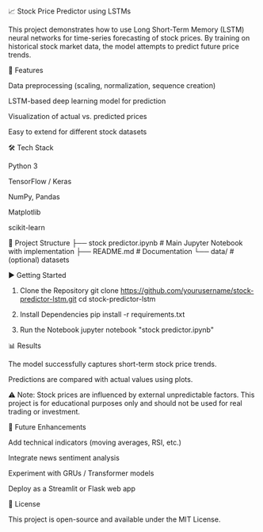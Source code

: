 📈 Stock Price Predictor using LSTMs

This project demonstrates how to use Long Short-Term Memory (LSTM) neural networks for time-series forecasting of stock prices. By training on historical stock market data, the model attempts to predict future price trends.

🚀 Features

Data preprocessing (scaling, normalization, sequence creation)

LSTM-based deep learning model for prediction

Visualization of actual vs. predicted prices

Easy to extend for different stock datasets

🛠️ Tech Stack

Python 3

TensorFlow / Keras

NumPy, Pandas

Matplotlib

scikit-learn

📂 Project Structure
├── stock predictor.ipynb   # Main Jupyter Notebook with implementation
├── README.md               # Documentation
└── data/                   # (optional) datasets

▶️ Getting Started
1. Clone the Repository
git clone https://github.com/yourusername/stock-predictor-lstm.git
cd stock-predictor-lstm

2. Install Dependencies
pip install -r requirements.txt

3. Run the Notebook
jupyter notebook "stock predictor.ipynb"

📊 Results

The model successfully captures short-term stock price trends.

Predictions are compared with actual values using plots.

⚠️ Note: Stock prices are influenced by external unpredictable factors. This project is for educational purposes only and should not be used for real trading or investment.

🔮 Future Enhancements

Add technical indicators (moving averages, RSI, etc.)

Integrate news sentiment analysis

Experiment with GRUs / Transformer models

Deploy as a Streamlit or Flask web app

📌 License

This project is open-source and available under the MIT License.
